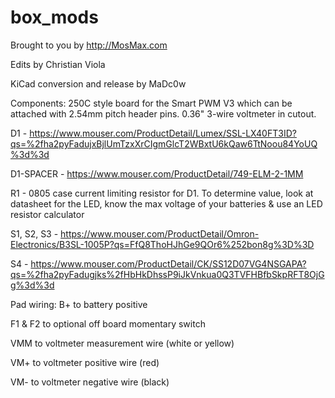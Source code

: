 # box_mods

Brought to you by http://MosMax.com

Edits by Christian Viola

KiCad conversion and release by MaDc0w

Components:
250C style board for the Smart PWM V3 which can be attached with 2.54mm pitch header pins. 0.36" 3-wire voltmeter in cutout.

D1 - https://www.mouser.com/ProductDetail/Lumex/SSL-LX40FT3ID?qs=%2fha2pyFadujxBjlUmTzxXrCIgmGlcT2WBxtU6kQaw6TtNoou84YoUQ%3d%3d

D1-SPACER - https://www.mouser.com/ProductDetail/749-ELM-2-1MM

R1 - 0805 case current limiting resistor for D1. To determine value, look at datasheet for the LED, know the max voltage of your batteries & use an LED resistor calculator

S1, S2, S3 - https://www.mouser.com/ProductDetail/Omron-Electronics/B3SL-1005P?qs=FfQ8ThoHJhGe9QOr6%252bon8g%3D%3D

S4 - https://www.mouser.com/ProductDetail/CK/SS12D07VG4NSGAPA?qs=%2fha2pyFadugjks%2fHbHkDhssP9iJkVnkua0Q3TVFHBfbSkpRFT8OjGg%3d%3d

Pad wiring:
B+ to battery positive

F1 & F2 to optional off board momentary switch

VMM to voltmeter measurement wire (white or yellow)

VM+ to voltmeter positive wire (red)

VM- to voltmeter negative wire (black)

